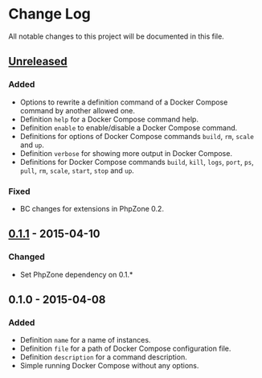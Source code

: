# Change Log
All notable changes to this project will be documented in this file.

## [Unreleased][unreleased]
### Added
- Options to rewrite a definition command of a Docker Compose command by another allowed one.
- Definition `help` for a Docker Compose command help.
- Definition `enable` to enable/disable a Docker Compose command.
- Definitions for options of Docker Compose commands `build`, `rm`, `scale` and `up`.
- Definition `verbose` for showing more output in Docker Compose.
- Definitions for Docker Compose commands `build`, `kill`, `logs`, `port`, `ps`, `pull`, `rm`, `scale`, `start`,
`stop` and `up`.

### Fixed
- BC changes for extensions in PhpZone 0.2.

## [0.1.1] - 2015-04-10
### Changed
- Set PhpZone dependency on 0.1.*

## 0.1.0 - 2015-04-08
### Added
- Definition `name` for a name of instances.
- Definition `file` for a path of Docker Compose configuration file.
- Definition `description` for a command description.
- Simple running Docker Compose without any options.

[unreleased]: https://github.com/phpzone/docker/compare/0.1.1...HEAD
[0.1.1]: https://github.com/phpzone/docker/compare/0.1.0...0.1.1

